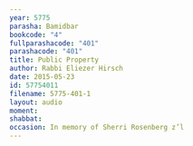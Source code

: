 ```yaml
---
year: 5775
parasha: Bamidbar
bookcode: "4"
fullparashacode: "401"
parashacode: "401"
title: Public Property
author: Rabbi Eliezer Hirsch
date: 2015-05-23
id: 57754011
filename: 5775-401-1
layout: audio
moment: 
shabbat: 
occasion: In memory of Sherri Rosenberg z’l
---
```

